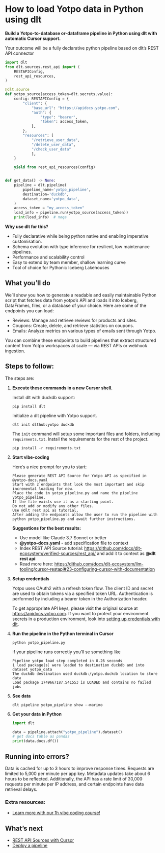 # How to load Yotpo data in Python using dlt

**Build a Yotpo-to-database or-dataframe pipeline in Python using dlt with automatic Cursor support.**

Your outcome will be a fully declarative python pipeline based on dlt’s REST API connector

```python
import dlt
from dlt.sources.rest_api import (
    RESTAPIConfig,
    rest_api_resources,
)

@dlt.source
def yotpo_source(access_token=dlt.secrets.value):
    config: RESTAPIConfig = {
        "client": {
            "base_url": "https://apidocs.yotpo.com",
            "auth": {
                "type": "bearer",
                "token": access_token,
            },
        },
        "resources": [
            "/retrieve_user_data",
            "/delete_user_data",
            "/check_user_data"
            ],
    }

    yield from rest_api_resources(config)


def get_data() -> None:
    pipeline = dlt.pipeline(
        pipeline_name='yotpo_pipeline',
        destination='duckdb',
        dataset_name='yotpo_data', 
    )
    access_token = "my_access_token"
    load_info = pipeline.run(yotpo_source(access_token))
    print(load_info)  # noqa
```

**Why use dlt for this?**

- Fully declarative while being python native and enabling imperative customisation.
- Schema evolution with type inference for resilient, low maintenance pipelines.
- Performance and scalability control
- Easy to extend by team member, shallow learning curve
- Tool of choice for Pythonic Iceberg  Lakehouses

## What you’ll do

We’ll show you how to generate a readable and easily maintainable Python script that fetches data from yotpo’s API and loads it into Iceberg, DataFrames, files, or a database of your choice. Here are some of the endpoints you can load:

- Reviews: Manage and retrieve reviews for products and sites.
- Coupons: Create, delete, and retrieve statistics on coupons.
- Emails: Analyze metrics on various types of emails sent through Yotpo.

You can combine these endpoints to build pipelines that extract structured content from Yotpo workspaces at scale — via REST APIs or webhook ingestion.

## Steps to follow:

The steps are:

1. **Execute these commands in a new Cursor shell.**
    
    Install dlt with duckdb support:
    ```shell
    pip install dlt
    ```

    Initialize a dlt pipeline with Yotpo support.
    ```shell
    dlt init dlthub:yotpo duckdb
    ```

    The `init` command will setup some important files and folders, including `requirments.txt`. Install the requirements for the rest of the project.
    ```shell
    pip install -r requirements.txt
    ```
    
2. **Start vibe-coding**
    
    Here’s a nice prompt for you to start: 
    
    ```
    Please generate REST API Source for Yotpo API as specified in @yotpo-docs.yaml 
    Start with 2 endpoints that look the most important and skip incremental loading for now. 
    Place the code in yotpo_pipeline.py and name the pipeline yotpo_pipeline. 
    If the file exists use it as a starting point. 
    Do not add or modify any other files. 
    Use @dlt rest api as tutorial. 
    After adding the endpoints allow the user to run the pipeline with python yotpo_pipeline.py and await further instructions.
    
    ```
    
    **Suggestions for the best results:**
    - Use model like Claude 3.7 Sonnet or better
    - **@yotpo-docs.yaml** - add specification file to context
    - Index REST API Source tutorial: https://dlthub.com/docs/dlt-ecosystem/verified-sources/rest_api/ and add it to context as **@dlt rest api**
    - Read more here: https://dlthub.com/docs/dlt-ecosystem/llm-tooling/cursor-restapi#23-configuring-cursor-with-documentation
    
3. **Setup credentials** 
    
    Yotpo uses OAuth2 with a refresh token flow. The client ID and secret are used to obtain tokens via a specified token URL. Authentication is performed by including a bearer token in the Authorization header.
    
    To get appropriate API keys, please visit the original source at https://apidocs.yotpo.com.
    If you want to protect your environment secrets in a production environment, look into [setting up credentials with dlt](https://dlthub.com/docs/walkthroughs/add_credentials).
    
4. **Run the pipeline in the Python terminal in Cursor**
    
    ```shell
    python yotpo_pipeline.py
    ```
    
    If your pipeline runs correctly you’ll se something like
    
    ```shell
    Pipeline yotpo load step completed in 0.26 seconds
    1 load package(s) were loaded to destination duckdb and into dataset yotpo_data
    The duckdb destination used duckdb:/yotpo.duckdb location to store data
    Load package 1749667187.541553 is LOADED and contains no failed jobs
    ```
    
5. **See data**
    
    ```shell
    dlt pipeline yotpo_pipeline show --marimo
    ```
    
6. **Get your data in Python**
    
    ```python
    import dlt
    
    data = pipeline.attach("yotpo_pipeline").dataset()
    # get docs table as pandas
    print(data.docs.df())
    ```

## Running into errors?

Data is cached for up to 3 hours to improve response times. Requests are limited to 5,000 per minute per app key. Metadata updates take about 6 hours to be reflected. Additionally, the API has a rate limit of 30,000 requests per minute per IP address, and certain endpoints have data retrieval delays.

### Extra resources:

- [Learn more with our 1h vibe coding course!](https://www.youtube.com/watch?v=GGid70rnJuM)

## What’s next

- [REST API Sources with Cursor](https://dlthub.com/docs/dlt-ecosystem/llm-tooling/cursor-restapi)
- [Deploy a pipeline](https://dlthub.com/docs/walkthroughs/deploy-a-pipeline)